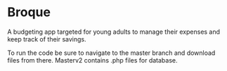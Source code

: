 # Broque
A budgeting app targeted for young adults to manage their expenses and keep track of their savings.

To run the code be sure to navigate to the master branch and download files from there.
Masterv2 contains .php files for database.

